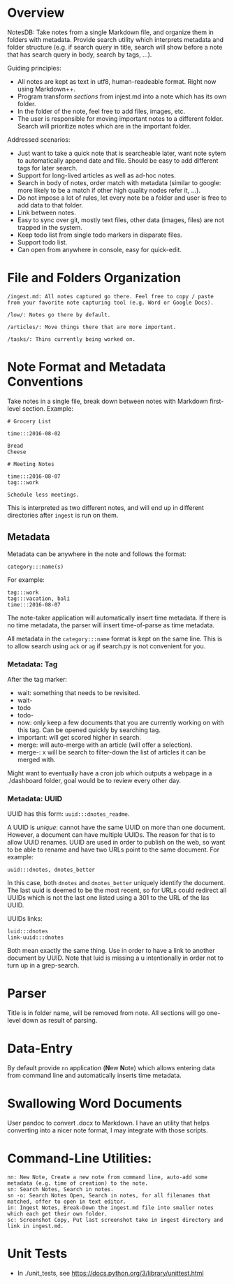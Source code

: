
# Overview

NotesDB: Take notes from a single Markdown file, and organize them in folders with metadata. Provide search utility which interprets metadata and folder structure (e.g. if search query in title, search will show before a note that has search query in body, search by tags, ...).

Guiding principles:

- All notes are kept as text in utf8, human-readeable format. Right now using Markdown++.
- Program transform _sections_ from injest.md into a note which has its own folder.
- In the folder of the note, feel free to add files, images, etc.
- The user is responsible for moving important notes to a different folder. Search will prioritize notes which are in the important folder.

Addressed scenarios:

- Just want to take a quick note that is searcheable later, want note sytem to automatically append date and file. Should be easy to add different tags for later search.
- Support for long-lived articles as well as ad-hoc notes.
- Search in body of notes, order match with metadata (similar to google: more likely to be a match if other high quality nodes refer it, ...).
- Do not impose a lot of rules, let every note be a folder and user is free to add data to that folder.
- Link between notes.
- Easy to sync over git, mostly text files, other data (images, files) are not trapped in the system.
- Keep todo list from single todo markers in disparate files.
- Support todo list.
- Can open from anywhere in console, easy for quick-edit.

# File and Folders Organization 
	
	/ingest.md: All notes captured go there. Feel free to copy / paste from your favorite note capturing tool (e.g. Word or Google Docs).
    
    /low/: Notes go there by default.
    
    /articles/: Move things there that are more important.

    /tasks/: Thins currently being worked on.

# Note Format and Metadata Conventions

Take notes in a single file, break down between notes with Markdown first-level section. Example:

	# Grocery List

	time:::2016-08-02

	Bread
	Cheese

	# Meeting Notes

	time:::2016-08-07
	tag:::work

	Schedule less meetings.

This is interpreted as two different notes, and will end up in different directories after `ingest` is run on them.

## Metadata

Metadata can be anywhere in the note and follows the format: 

	category:::name(s)

For example:

	tag:::work
	tag:::vacation, bali
	time:::2016-08-07
	
The note-taker application will automatically insert time metadata. If there is no time metadata, the parser will insert time-of-parse as time metadata.

All metadata in the `category:::name` format is kept on the same line. This is to allow search using `ack` or `ag` if search.py is not convenient for you.

### Metadata: Tag 

After the tag marker:

- wait: something that needs to be revisited.
- wait-<whatever>
- todo
- todo-<priority-lexicographical>
- now: only keep a few documents that you are currently working on with this tag. Can be opened quickly by searching tag.
- important: will get scored higher in search.
- merge: will auto-merge with an article (will offer a selection).
- merge-<x>: x will be search to filter-down the list of articles it can be merged with.

Might want to eventually have a cron job which outputs a webpage in a ./dashboard folder, goal would be to review every other day.

### Metadata: UUID

UUID has this form: `uuid:::dnotes_readme`.

A UUID is _unique_: cannot have the same UUID on more than one document. However, a document can have multiple UUIDs. The reason for that is to allow UUID renames. UUID are used in order to publish on the web, so want to be able to rename and have two URLs point to the same document. For example:

    uuid:::dnotes, dnotes_better

In this case, both `dnotes` and `dnotes_better` uniquely identify the document. The last uuid is deemed to be the most recent, so for URLs could redirect all UUIDs which is not the last one listed using a 301 to the URL of the las UUID.

UUIDs links:

    luid:::dnotes
    link-uuid:::dnotes

Both mean exactly the same thing. Use in order to have a link to another document by UUID.
Note that luid is missing a u intentionally in order not to turn up in a grep-search.

# Parser

Title is in folder name, will be removed from note. All sections will go one-level down as result of parsing.

# Data-Entry

By default provide `nn` application (**N**ew **N**ote) which allows entering data from command line and automatically inserts time metadata.

# Swallowing Word Documents

User pandoc to convert .docx to Markdown. I have an utility that helps converting into a nicer note format, I may integrate with those scripts.

# Command-Line Utilities:

    nn: New Note, Create a new note from command line, auto-add some metadata (e.g. time of creation) to the note.
    sn: Search Notes, Search in notes.
    sn -o: Search Notes Open, Search in notes, for all filenames that matched, offer to open in text editor.
    in: Ingest Notes, Break-Down the ingest.md file into smaller notes which each get their own folder.
    sc: Screenshot Copy, Put last screenshot take in ingest directory and link in ingest.md.

# Unit Tests

- In ./unit_tests, see https://docs.python.org/3/library/unittest.html

